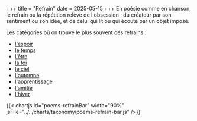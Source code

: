 +++
title = "Refrain"
date = 2025-05-15
+++
En poésie comme en chanson, le refrain ou la répétition relève de l'obsession : du créateur par son sentiment ou son idée, et de celui qui lit ou qui écoute par un objet imposé.

Les catégories où on trouve le plus souvent des refrains :

- [l'espoir](/categories/espoir)
- [le temps](/categories/temps)
- [l'être](/categories/etre)
- [la foi](/categories/foi)
- [le ciel](/categories/ciel)
- [l'automne](/categories/automne)
- [l'apprentissage](/categories/apprentissage)    
- [l'amitié](/categories/amitié)   
- [l'hiver](/categories/hiver)

{{< chartjs id="poems-refrainBar" width="90%" jsFile="../../charts/taxonomy/poems-refrain-bar.js" />}}